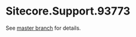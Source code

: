 # Sitecore.Support.93773

See [master branch](https://github.com/sitecoresupport/Sitecore.Support.93773) for details.